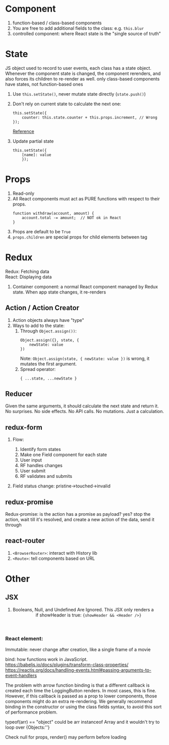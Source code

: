 # Component
1. function-based / class-based components
2. You are free to add additional fields to the class: e.g. `this.blur`
3. controlled component: where React state is the "single source of truth"


# State
JS object used to record to user events, each class has a state object. Whenever the component state is changed, the component rerenders, and also forces its children to re-render as well.
only class-based components have states, not function-based ones

1. Use `this.setState()`, never mutate state directly (`state.push()`)
2. Don't rely on current state to calculate the next one: 
    ```
    this.setState({
        counter: this.state.counter + this.props.increment, // Wrong
    });
    ```
    [Reference](https://reactjs.org/docs/state-and-lifecycle.html#state-updates-may-be-asynchronous)

3. Update partial state
    ```
    this.setState({
        [name]: value
        });
    ```

# Props
1. Read-only
2. All React components must act as PURE functions with respect to their props.
    ```
    function withdraw(account, amount) {
        account.total -= amount;  // NOT ok in React
    }
    ```
3. Props are default to be `True`
4. `props.children` are special props for child elements between tag

# Redux
Redux: Fetching data  
React: Displaying data

1. Container component: a normal React component managed by Redux state. When app state changes, it re-renders

## Action / Action Creator
1. Action objects always have "type"
2. Ways to add to the state:
    1. Through `Object.assign())`:
        ```
        Object.assign({}, state, {
            newState: value
        })
        ```
        Note: `Object.assign(state, { newState: value })` is wrong, it mutates the first argument.
    2. Spread operator:
        ```
        { ...state, ...newState }
        ```

## Reducer
Given the same arguments, it should calculate the next state and return it. No surprises. No side effects. No API calls. No mutations. Just a calculation.

## redux-form
1. Flow:  
    1. Identify form states
    2. Make one Field component for each state
    3. User input
    4. RF handles changes 
    5. User submit
    6. RF validates and submits

2. Field status change: pristine->touched->invalid

## redux-promise
Redux-promise: is the action has a promise as payload? yes? stop the action, wait till it's resolved, and create a new action of the data, send it through

## react-router

1. `<BrowserRouter>`: interact with History lib 
2. `<Route>`: tell components based on URL

# Other
## JSX
1. Booleans, Null, and Undefined Are Ignored. This JSX only renders a <Header /> if showHeader is true: `{showHeader && <Header />}`

### React element:
Immutable: never change after creation, like a single frame of a movie




bind: how functions work in JavaScript. 
https://babeljs.io/docs/plugins/transform-class-properties/
https://reactjs.org/docs/handling-events.html#passing-arguments-to-event-handlers

The problem with arrow function binding is that a different callback is created each time the LoggingButton renders. In most cases, this is fine. However, if this callback is passed as a prop to lower components, those components might do an extra re-rendering. We generally recommend binding in the constructor or using the class fields syntax, to avoid this sort of performance problem.

typeof(arr) == "object" could be arr instanceof Array and it wouldn't try to loop over {Objects:''}

Check null for props, render() may perform before loading


